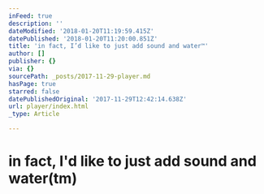 ```yaml
---
inFeed: true
description: ''
dateModified: '2018-01-20T11:19:59.415Z'
datePublished: '2018-01-20T11:20:00.851Z'
title: 'in fact, I’d like to just add sound and water™'
author: []
publisher: {}
via: {}
sourcePath: _posts/2017-11-29-player.md
hasPage: true
starred: false
datePublishedOriginal: '2017-11-29T12:42:14.638Z'
url: player/index.html
_type: Article

---
```

# in fact, I'd like to just add sound and water(tm)